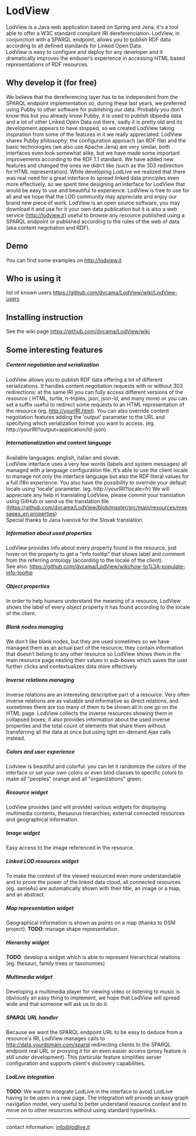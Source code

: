 # LodView
LodView is a Java web application based on Spring and Jena, it's a tool able to offer a W3C standard compliant IRI dereferenciation. LodView, in conjunction with a SPARQL endpoint, allows you to publish RDF data according to all defined standards for Linked Open Data.  
LodView is easy to configure and deploy for any developer and it dramatically improves the enduser’s experience in accessing HTML based representations of RDF resources.

## Why develop it (for free)
We believe that the dereferencing layer has to be independent from the SPARQL endpoint implementation so, during these last years, we preferred using Pubby to other software for publishing our data. Probably you don't know this but you already know Pubby, it is used to publish dbpedia data and a lot of other Linked Open Data out there, sadly it is pretty old and its development appears to have stopped, so we created LodView taking inspiration from some of the features in it we really appreciated. 
LodView shares Pubby philosophy; the configuration approach (an RDF file) and the basic technologies (we also use Apache Jena) are very similar, both interfaces even look somewhat alike, but we have made some important improvements according to the RDF 1.1 standard. We have added new features and changed the ones we didn’t like (such as the 303 redirection for HTML representation). 
While developing LodLive we realized that there was real need for a great interface to spread linked data principles even more effectively, so we spent time designing an interface for LodView that would be easy to use and beautiful to experience. LodView is free to use for all and we hope that the LOD community may appreciate and enjoy our brand new piece of work. 
LodView is an open source software, you may download it and use for it your own data publication but it is also a web service (http://lodview.it) useful to browse any resource published using a SPARQL endpoint or published according to the rules of the web of data (aka content negotiation and RDF).

## Demo
You can find some examples on http://lodview.it 

## Who is using it
list of known users https://github.com/dvcama/LodView/wiki/LodView-users

## Installing instruction
See the wiki page https://github.com/dvcama/LodView/wiki

## Some interesting features
##### Content negotiation and serialization

LodView allows you to publish RDF data offering a lot of different serializations. It handles content negotiation requests with or without 303 redirections: at the same IRI you can fully access different versions of the resource ( HTML, turtle, n-triples, json, json-ld, and many more) or you can set a suffix useful to redirect some requests to an HTML representation of the resource (eg. http://yourIRI.html). You can also override content negotiation features adding the  'output' parameter to the URL and specifying which serialization format you want to access. (eg. http://yourIRI?output=application/ld-json)

##### Internationalization and content language
Available languages: english, italian and slovak.  
LodView interface uses a very few words (labels and system messages) all managed with a language configuration file. It's able to use the client locale to manage not only the interface language but also the RDF literal values for a full i18n experience. You also have the possibility to override your default locale using 'locale' parameter.  (eg. http://yourIRI?locale=fr) 
We will appreciate any help in translating LodView, please commit your translation using GitHub or send us the translation file (https://github.com/dvcama/LodView/blob/master/src/main/resources/messages_en.properties)  
Special thanks to Jana Ivanová for the Slovak translation. 

##### Information about used properties
LodView provides info about every property found in the resource, just hover on the property to get a "info tooltip" that shows label and comment from the referring ontology (according to the locale of the client).  
See also: https://github.com/dvcama/LodView/wiki/how-to%3A-populate-info-tooltip

##### Object properties
In order to help humans understand the meaning of a resource, LodView shows the label of every object property it has found according to the locale of the client.

##### Blank nodes managing
We don't like blank nodes, but they are used sometimes so we  have managed them as an actual   part of the resource; they contain information that doesn’t belong to any other resource so LodView shows them in the main resource page nesting their values in sub-boxes which saves the user  further clicks  and contextualizes data more effectively.

##### Inverse relations managing 
Inverse relations are an interesting descriptive part of a resource. Very often inverse relations are as valuable and informative as direct relations, and sometimes there are too many of them  to be shown all in one go on the HTML page. LodView collects the inverse resources showing them in collapsed boxes; it also provides information about the used inverse properties and the total count of elements that share them without transferring all the data at once but using light on-demand Ajax calls instead.

##### Colors and user experience
Lodview is beautiful and colorful: you can let it randomize the colors of the interface or set your own colors or even bind classes to specific colors to make all "peoples" orange and all "organizations" green.

##### Resource widget
LodView provides (and will provide) various widgets for displaying multimedia contents, thesaurus hierarchies, external connected resources and geographical information.

##### Image widget
Easy access to the image referenced in the resource.

##### Linked LOD resources widget
To make the context of the viewed resourced even more understandable and to prove the power of the linked data cloud, all connected resources (eg. sameAs) are automatically shown with their title, an image or a map, and an abstract.
    
##### Map representation widget 
Geographical information is shown as points on a map (thanks to OSM project).
**TODO**: manage shape representation.

##### Hierarchy widget
**TODO**:  develop a widget which is able to represent hierarchical relations (eg. thesauri, family trees or taxonomies) 

##### Multimedia widget
Developing a multimedia player for viewing video or listening  to music is obviously an easy thing to implement, we hope that LodView will spread wide and that someone will ask us to do it.

##### SPARQL URL handler
Because we want the SPARQL endpoint URL to be easy to deduce from a resource's IRI, LodView manages calls to http://data.yourdomain.com/sparql redirecting clients to the SPARQL endpoint real URL or proxying it for an even easier access (proxy feature is still under development). This particular feature simplifies server configuration and supports client's discovery capabilities.

##### LodLive integration
**TODO**: We want to integrate LodLive in the interface to avoid LodLive having  to be open in a new page. The integration will provide an easy graph navigation model, very useful to better understand resource context and to move on to other resources without using standard hyperlinks.

* * *
contact information: info@lodlive.it
